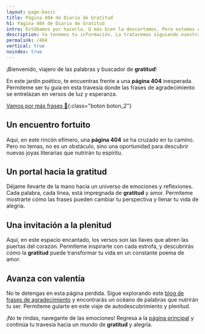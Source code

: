 ```yaml
---
layout: page-basic
title: Página 404 de Diario de Gratitud
h1: Página 404 de Diario de Gratitud
intro: Estábamos por hacerla. O más bien la descartamos. Pero estamos en ello.
description: Ya tenemos tu información. La trataremos siguiendo nuestra política de privacidad. Te escribiremos prontamente.
permalink: /404
vertical: true
noindex: true
---
```

¡Bienvenido, viajero de las palabras y buscador de **gratitud**!

En este jardín poético, te encuentras frente a una **página 404** inesperada. Permíteme ser tu guía en esta travesía donde las frases de agradecimiento se entrelazan en versos de luz y esperanza.

[Vamos por más frases 💌](/){:class="boton boton_2"}

## Un encuentro fortuito

Aquí, en este rincón efímero, una **página 404** se ha cruzado en tu camino. Pero no temas, no es un obstáculo, sino una oportunidad para descubrir nuevas joyas literarias que nutrirán tu espíritu.

## Un portal hacia la gratitud

Déjame llevarte de la mano hacia un universo de emociones y reflexiones. Cada palabra, cada línea, está impregnada de **gratitud** y amor. Permíteme mostrarte cómo las frases pueden cambiar tu perspectiva y llenar tu vida de alegría.

## Una invitación a la plenitud

Aquí, en este espacio encantado, los versos son las llaves que abren las puertas del corazón. Permíteme inspirarte con cada estrofa, y descubrirás cómo la **gratitud** puede transformar tu vida en un constante poema de amor.

## Avanza con valentía

No te detengas en esta página perdida. Sigue explorando este [blog de frases de agradecimiento]({{'reflexiones'|relative_url}}) y encontrarás un océano de palabras que nutrirán tu ser. Permíteme guiarte en este viaje de autodescubrimiento y plenitud.

¡No te rindas, navegante de las emociones! Regresa a la [página principal](/) y continúa tu travesía hacia un mundo de **gratitud** y alegría.
